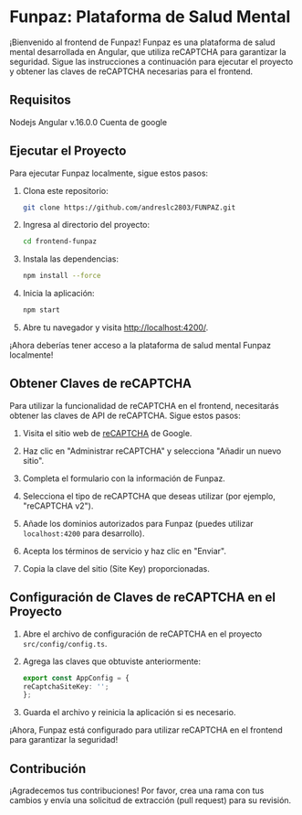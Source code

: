# Funpaz: Plataforma de Salud Mental

¡Bienvenido al frontend de Funpaz! Funpaz es una plataforma de salud mental desarrollada en Angular, que utiliza reCAPTCHA para garantizar la seguridad. Sigue las instrucciones a continuación para ejecutar el proyecto y obtener las claves de reCAPTCHA necesarias para el frontend.

## Requisitos

Nodejs
Angular v.16.0.0
Cuenta de google

## Ejecutar el Proyecto

Para ejecutar Funpaz localmente, sigue estos pasos:

1. Clona este repositorio:

   ```bash
   git clone https://github.com/andreslc2803/FUNPAZ.git
   ```

2. Ingresa al directorio del proyecto:

   ```bash
   cd frontend-funpaz
   ```

3. Instala las dependencias:

   ```bash
   npm install --force
   ```

4. Inicia la aplicación:

   ```bash
   npm start
   ```

5. Abre tu navegador y visita [http://localhost:4200/](http://localhost:4200/).

¡Ahora deberías tener acceso a la plataforma de salud mental Funpaz localmente!

## Obtener Claves de reCAPTCHA

Para utilizar la funcionalidad de reCAPTCHA en el frontend, necesitarás obtener las claves de API de reCAPTCHA. Sigue estos pasos:

1. Visita el sitio web de [reCAPTCHA](https://www.google.com/recaptcha) de Google.

2. Haz clic en "Administrar reCAPTCHA" y selecciona "Añadir un nuevo sitio".

3. Completa el formulario con la información de Funpaz.

4. Selecciona el tipo de reCAPTCHA que deseas utilizar (por ejemplo, "reCAPTCHA v2").

5. Añade los dominios autorizados para Funpaz (puedes utilizar `localhost:4200` para desarrollo).

6. Acepta los términos de servicio y haz clic en "Enviar".

7. Copia la clave del sitio (Site Key) proporcionadas.

## Configuración de Claves de reCAPTCHA en el Proyecto

1. Abre el archivo de configuración de reCAPTCHA en el proyecto `src/config/config.ts`.

2. Agrega las claves que obtuviste anteriormente:

   ```typescript
   export const AppConfig = {
   reCaptchaSiteKey: '';
   };
   ```

3. Guarda el archivo y reinicia la aplicación si es necesario.

¡Ahora, Funpaz está configurado para utilizar reCAPTCHA en el frontend para garantizar la seguridad!

## Contribución

¡Agradecemos tus contribuciones! Por favor, crea una rama con tus cambios y envía una solicitud de extracción (pull request) para su revisión.
